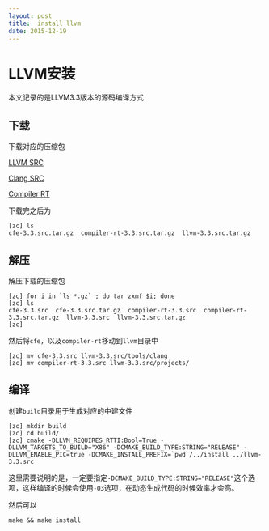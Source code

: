 ```yaml
---
layout: post
title:  install llvm
date: 2015-12-19
---
```


# LLVM安装

本文记录的是LLVM3.3版本的源码编译方式

## 下载

下载对应的压缩包

[LLVM SRC](http://llvm.org/releases/3.3/llvm-3.3.src.tar.gz)

[Clang SRC](http://llvm.org/releases/3.3/cfe-3.3.src.tar.gz)

[Compiler RT](http://llvm.org/releases/3.3/compiler-rt-3.3.src.tar.gz)

下载完之后为
	
	[zc] ls
	cfe-3.3.src.tar.gz  compiler-rt-3.3.src.tar.gz  llvm-3.3.src.tar.gz

## 解压

解压下载的压缩包

	[zc] for i in `ls *.gz` ; do tar zxmf $i; done
	[zc] ls
	cfe-3.3.src  cfe-3.3.src.tar.gz  compiler-rt-3.3.src  compiler-rt-3.3.src.tar.gz  llvm-3.3.src  llvm-3.3.src.tar.gz
	[zc]

然后将`cfe`，以及`compiler-rt`移动到`llvm`目录中
	
	[zc] mv cfe-3.3.src llvm-3.3.src/tools/clang
	[zc] mv compiler-rt-3.3.src llvm-3.3.src/projects/
	
## 编译

创建`build`目录用于生成对应的中建文件

	[zc] mkdir build
	[zc] cd build/
	[zc] cmake -DLLVM_REQUIRES_RTTI:Bool=True -DLLVM_TARGETS_TO_BUILD="X86" -DCMAKE_BUILD_TYPE:STRING="RELEASE" -DLLVM_ENABLE_PIC=true -DCMAKE_INSTALL_PREFIX=`pwd`/../install ../llvm-3.3.src

这里需要说明的是，一定要指定`-DCMAKE_BUILD_TYPE:STRING="RELEASE"`这个选项，这样编译的时候会使用`-O3`选项，在动态生成代码的时候效率才会高。

然后可以 
	
	make && make install
























